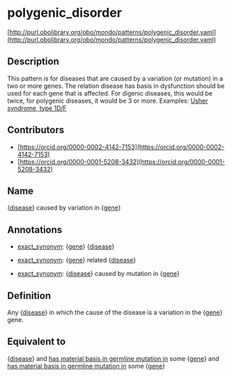 # polygenic_disorder 

[http://purl.obolibrary.org/obo/mondo/patterns/polygenic_disorder.yaml](http://purl.obolibrary.org/obo/mondo/patterns/polygenic_disorder.yaml)
## Description 

This pattern is for diseases that are caused by a variation (or mutation) in a two or more genes. The relation disease has basis in dysfunction should be used for each gene that is affected. For digenic diseases, this would be twice, for polygenic diseases, it would be 3 or more. Examples: [Usher syndrome, type 1D/F](http://purl.obolibrary.org/obo/MONDO_0100050)
## Contributors 
* [https://orcid.org/0000-0002-4142-7153](https://orcid.org/0000-0002-4142-7153) 
* [https://orcid.org/0000-0001-5208-3432](https://orcid.org/0000-0001-5208-3432) 
## Name 

{[disease](http://purl.obolibrary.org/obo/MONDO_0000001)} caused by variation in {[gene](http://purl.obolibrary.org/obo/SO_0001217)}

## Annotations 

* [exact_synonym](http://www.geneontology.org/formats/oboInOwl#hasExactSynonym): {[gene](http://purl.obolibrary.org/obo/SO_0001217)} {[disease](http://purl.obolibrary.org/obo/MONDO_0000001)}

* [exact_synonym](http://www.geneontology.org/formats/oboInOwl#hasExactSynonym): {[gene](http://purl.obolibrary.org/obo/SO_0001217)} related {[disease](http://purl.obolibrary.org/obo/MONDO_0000001)}

* [exact_synonym](http://www.geneontology.org/formats/oboInOwl#hasExactSynonym): {[disease](http://purl.obolibrary.org/obo/MONDO_0000001)} caused by mutation in {[gene](http://purl.obolibrary.org/obo/SO_0001217)}

## Definition 

Any {[disease](http://purl.obolibrary.org/obo/MONDO_0000001)} in which the cause of the disease is a variation in the {[gene](http://purl.obolibrary.org/obo/SO_0001217)} gene.

## Equivalent to 

{[disease](http://purl.obolibrary.org/obo/MONDO_0000001)} and [has material basis in germline mutation in](http://purl.obolibrary.org/obo/RO_0004003) some {[gene](http://purl.obolibrary.org/obo/SO_0001217)} and [has material basis in germline mutation in](http://purl.obolibrary.org/obo/RO_0004003) some {[gene](http://purl.obolibrary.org/obo/SO_0001217)}


